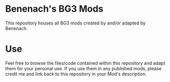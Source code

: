 # Benenach's BG3 Mods
This repository houses all BG3 mods created by and/or adapted by Benenach.

# Use
Feel free to browse the files/code contained within this repository and adapt them for your personal use. If you use them in any published mods, please credit me and link back to this repository in your Mod's description.